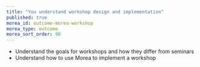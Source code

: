 ```yaml
---
title: "You understand workshop design and implementation"
published: true
morea_id: outcome-morea-workshop
morea_type: outcome
morea_sort_order: 90
---
```

* Understand the goals for workshops and how they differ from seminars
* Understand how to use Morea to implement a workshop
